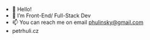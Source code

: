 - 👋 Hello!
- 👀 I’m Front-End/ Full-Stack Dev
- 📫 You can reach me on email phulinsky@gmail.com
- petrhuli.cz
<!---
HuldaCZ/HuldaCZ is a ✨ special ✨ repository because its `README.md` (this file) appears on your GitHub profile.
You can click the Preview link to take a look at your changes.
--->
